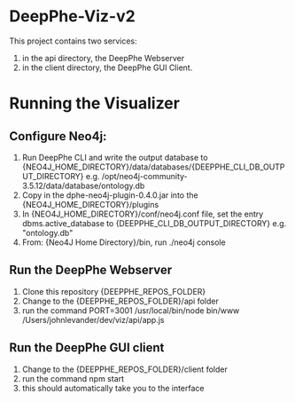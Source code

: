 # DeepPhe-Viz-v2

This project contains two services:
1. in the api directory, the DeepPhe Webserver
2. in the client directory, the DeepPhe GUI Client.

# Running the Visualizer
## Configure Neo4j:
1. Run DeepPhe CLI and write the output database to {NEO4J_HOME_DIRECTORY}/data/databases/{DEEPPHE_CLI_DB_OUTPUT_DIRECTORY} 
e.g. /opt/neo4j-community-3.5.12/data/database/ontology.db
1. Copy in the dphe-neo4j-plugin-0.4.0.jar into the {NEO4J_HOME_DIRECTORY}/plugins
1. In {NEO4J_HOME_DIRECTORY}/conf/neo4j.conf file, set the entry dbms.active_database to {DEEPPHE_CLI_DB_OUTPUT_DIRECTORY} e.g. "ontology.db"
1. From: {Neo4J Home Directory}/bin, run ./neo4j console
## Run the DeepPhe Webserver
1. Clone this repository {DEEPPHE_REPOS_FOLDER}
1. Change to the {DEEPPHE_REPOS_FOLDER}/api folder
1. run the command PORT=3001 /usr/local/bin/node bin/www /Users/johnlevander/dev/viz/api/app.js
## Run the DeepPhe GUI client
1. Change to the {DEEPPHE_REPOS_FOLDER}/client folder
1. run the command npm start
1. this should automatically take you to the interface
